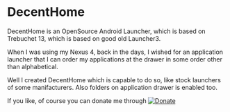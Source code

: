 # DecentHome
DecentHome is an OpenSource Android Launcher,
which is based on Trebuchet 13,
which is based on good old Launcher3.

When I was using my Nexus 4, back in the days, I wished for an application launcher
that I can order my applications at the drawer in some order other than alphabetical.

Well I created DecentHome which is capable to do so,
like stock launchers of some manifacturers.
Also folders on application  drawer is enabled too.

If you like, of course you can donate me through [![Donate](https://www.paypalobjects.com/en_US/i/btn/btn_donateCC_LG.gif)](https://www.paypal.me/SadettinKaraman)